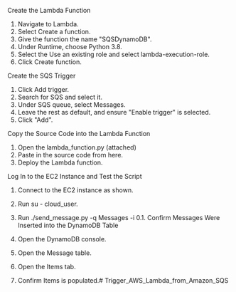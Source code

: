 
Create the Lambda Function
1. Navigate to Lambda.
2. Select Create a function.
3. Give the function the name "SQSDynamoDB".
4. Under Runtime, choose Python 3.8.
5. Select the Use an existing role and select lambda-execution-role.
6. Click Create function.

Create the SQS Trigger
1. Click Add trigger.
2. Search for SQS and select it.
3. Under SQS queue, select Messages.
4. Leave the rest as default, and ensure "Enable trigger" is selected.
5. Click "Add".

Copy the Source Code into the Lambda Function
1. Open the lambda_function.py (attached)
2. Paste in the source code from here.
3. Deploy the Lambda function.

Log In to the EC2 Instance and Test the Script
1. Connect to the EC2 instance as shown.
2. Run su - cloud_user.
3. Run ./send_message.py -q Messages -i 0.1.
Confirm Messages Were Inserted into the DynamoDB Table

1. Open the DynamoDB console.
2. Open the Message table.
3. Open the Items tab.
4. Confirm Items is populated.# Trigger_AWS_Lambda_from_Amazon_SQS
